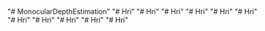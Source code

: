 "# MonocularDepthEstimation" 
"# Hri" 
"# Hri" 
"# Hri" 
"# Hri" 
"# Hri" 
"# Hri" 
"# Hri" 
"# Hri" 
"# Hri" 
"# Hri" 
"# Hri" 
